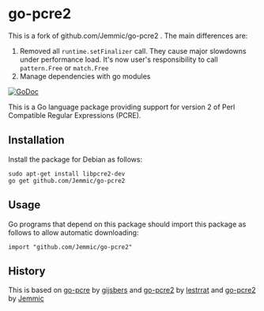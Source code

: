 # go-pcre2

This is a fork of github.com/Jemmic/go-pcre2 . The main differences are:

1. Removed all `runtime.setFinalizer` call. They cause major slowdowns under performance load. It's now user's responsibility to call `pattern.Free` or `match.Free`
2. Manage dependencies with go modules

[![GoDoc](https://godoc.org/github.com/htfy96/go-pcre2?status.svg)](https://godoc.org/github.com/htfy96/go-pcre2)

This is a Go language package providing support for version 2 of
Perl Compatible Regular Expressions (PCRE).

## Installation

Install the package for Debian as follows:

    sudo apt-get install libpcre2-dev
    go get github.com/Jemmic/go-pcre2

## Usage

Go programs that depend on this package should import
this package as follows to allow automatic downloading:

    import "github.com/Jemmic/go-pcre2"

## History

This is based on
[go-pcre](https://github.com/gijsbers/go-pcre) by [gijsbers](https://github.com/gijsbers)
and [go-pcre2](https://github.com/lestrrat/go-pcre2) by [lestrrat](https://github.com/lestrrat)
and [go-pcre2](github.com/Jemmic/go-pcre2) by [Jemmic](github.com/Jemmic)
